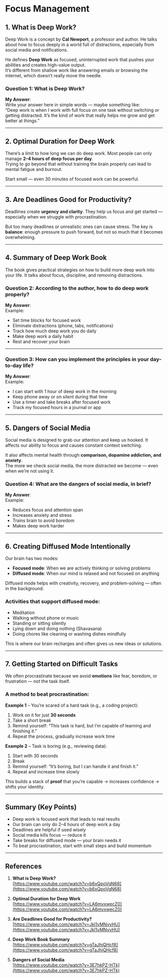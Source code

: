 #  Focus Management

## 1. What is Deep Work?

Deep Work is a concept by **Cal Newport**, a professor and author. He talks about how to focus deeply in a world full of distractions, especially from social media and notifications.

He defines **Deep Work** as focused, uninterrupted work that pushes your abilities and creates high-value output.  
It’s different from shallow work like answering emails or browsing the internet, which doesn’t really move the needle.

###  Question 1: What is Deep Work?

**My Answer**:  
Write your answer here in simple words — maybe something like:  
“Deep work is when I work with full focus on one task without switching or getting distracted. It’s the kind of work that really helps me grow and get better at things.”

---

## 2. Optimal Duration for Deep Work

There’s a limit to how long we can do deep work. Most people can only manage **2–4 hours of deep focus per day**.  
Trying to go beyond that without training the brain properly can lead to mental fatigue and burnout.

Start small — even 30 minutes of focused work can be powerful.

---

## 3. Are Deadlines Good for Productivity?

Deadlines create **urgency and clarity**. They help us focus and get started — especially when we struggle with procrastination.

But too many deadlines or unrealistic ones can cause stress. The key is **balance**: enough pressure to push forward, but not so much that it becomes overwhelming.

---

## 4. Summary of Deep Work Book

The book gives practical strategies on how to build more deep work into your life. It talks about focus, discipline, and removing distractions.

###  Question 2: According to the author, how to do deep work properly?

**My Answer**:  
Example:  
- Set time blocks for focused work  
- Eliminate distractions (phone, tabs, notifications)  
- Track how much deep work you do daily  
- Make deep work a daily habit  
- Rest and recover your brain

---

###  Question 3: How can you implement the principles in your day-to-day life?

**My Answer**:  
Example:  
- I can start with 1 hour of deep work in the morning  
- Keep phone away or on silent during that time  
- Use a timer and take breaks after focused work  
- Track my focused hours in a journal or app

---

## 5. Dangers of Social Media

Social media is designed to grab our attention and keep us hooked. It affects our ability to focus and causes constant context switching.

It also affects mental health through **comparison, dopamine addiction, and anxiety**.  
The more we check social media, the more distracted we become — even when we’re not using it.

###  Question 4: What are the dangers of social media, in brief?

**My Answer**:  
Example:  
- Reduces focus and attention span  
- Increases anxiety and stress  
- Trains brain to avoid boredom  
- Makes deep work harder

---

## 6. Creating Diffused Mode Intentionally

Our brain has two modes:
- **Focused mode**: When we are actively thinking or solving problems  
- **Diffused mode**: When our mind is relaxed and not focused on anything

Diffused mode helps with creativity, recovery, and problem-solving — often in the background.

###  Activities that support diffused mode:
- Meditation  
- Walking without phone or music  
- Standing or sitting silently  
- Lying down and doing nothing (Shavasana)  
- Doing chores like cleaning or washing dishes mindfully  

This is where our brain recharges and often gives us new ideas or solutions.

---

## 7. Getting Started on Difficult Tasks

We often procrastinate because we avoid **emotions** like fear, boredom, or frustration — not the task itself.

### A method to beat procrastination:

**Example 1** – You’re scared of a hard task (e.g., a coding project):  
1. Work on it for just **30 seconds**  
2. Take a short break  
3. Remind yourself: “This task is hard, but I’m capable of learning and finishing it.”  
4. Repeat the process, gradually increase work time

**Example 2** – Task is boring (e.g., reviewing data):  
1. Start with 30 seconds  
2. Break  
3. Remind yourself: “It’s boring, but I can handle it and finish it.”  
4. Repeat and increase time slowly

This builds a stack of **proof** that you’re capable → increases confidence → shifts your identity.

---

## Summary (Key Points)

- Deep work is focused work that leads to real results
- Our brain can only do 2–4 hours of deep work a day
- Deadlines are helpful if used wisely
- Social media kills focus — reduce it
- Take breaks for diffused mode — your brain needs it
- To beat procrastination, start with small steps and build momentum

---

##  References

1. **What is Deep Work?**  
   [https://www.youtube.com/watch?v=b6xQpoVgN68](https://www.youtube.com/watch?v=b6xQpoVgN68)

2. **Optimal Duration for Deep Work**  
   [https://www.youtube.com/watch?v=LA6mvxwecZ0](https://www.youtube.com/watch?v=LA6mvxwecZ0)

3. **Are Deadlines Good for Productivity?**  
   [https://www.youtube.com/watch?v=Jkl1vMNvvHU](https://www.youtube.com/watch?v=Jkl1vMNvvHU)

4. **Deep Work Book Summary**  
   [https://www.youtube.com/watch?v=gTaJhjQHcf8](https://www.youtube.com/watch?v=gTaJhjQHcf8)

5. **Dangers of Social Media**  
   [https://www.youtube.com/watch?v=3E7hkPZ-HTk](https://www.youtube.com/watch?v=3E7hkPZ-HTk)

